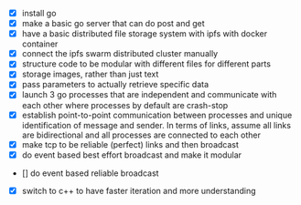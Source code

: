 - [x] install go
- [x] make a basic go server that can do post and get
- [x] have a basic distributed file storage system with ipfs with docker container
- [x] connect the ipfs swarm distributed cluster manually
- [X] structure code to be modular with different files for different parts
- [x] storage images, rather than just text
- [x] pass parameters to actually retrieve specific data
- [x] launch 3 go processes that are independent and communicate with each other where processes by default are crash-stop
- [x] establish point-to-point communication between processes and unique identification of message and sender. In terms of links, assume all links are bidirectional and all processes are connected to each other
- [x] make tcp to be reliable (perfect) links and then broadcast
- [x] do event based best effort broadcast and make it modular
- [] do event based reliable broadcast
- [x] switch to c++ to have faster iteration and more understanding
